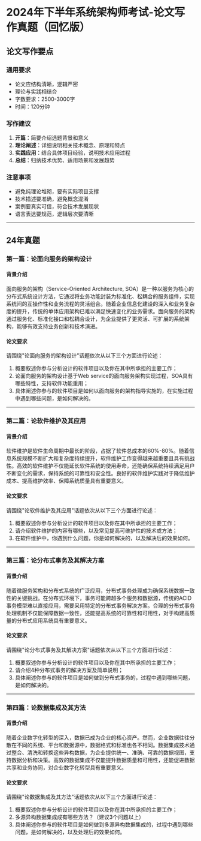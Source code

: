 # 2024年下半年系统架构师考试-论文写作真题（回忆版）

## 论文写作要点

### 通用要求
- 论文应结构清晰，逻辑严密
- 理论与实践相结合
- 字数要求：2500-3000字
- 时间：120分钟

### 写作建议
1. **开篇**：简要介绍选题背景和意义
2. **理论阐述**：详细说明相关技术概念、原理和特点
3. **实践应用**：结合具体项目经验，说明技术应用过程
4. **总结**：归纳技术优势、适用场景和发展趋势

### 注意事项
- 避免纯理论堆砌，要有实际项目支撑
- 技术描述要准确，避免概念混淆
- 案例要真实可信，符合技术发展现状
- 语言表达要规范，逻辑层次要清晰

---
## 24年真题
### 第一篇：论面向服务的架构设计

#### 背景介绍
面向服务的架构（Service-Oriented Architecture, SOA）是一种以服务为核心的分布式系统设计方法，它通过将业务功能封装为标准化、松耦合的服务组件，实现系统间的互操作性和业务流程的灵活组合。随着企业信息化建设的深入和业务复杂度的提升，传统的单体应用架构已难以满足快速变化的业务需求。面向服务的架构通过服务化、标准化接口和松耦合设计，为企业提供了更灵活、可扩展的系统架构，能够有效支持业务创新和技术演进。

#### 论文要求
请围绕"论面向服务的架构设计"话题依次从以下三个方面进行论述：
1. 概要叙述你参与分析设计的软件项目以及你在其中所承担的主要工作；
2. 论面向服务的架构设计基于Web service的面向服务架构实现过程，SOA具有哪些特性，支持软件功能重用；
3. 具体阐述你参与的软件项目是如何以面向服务的架构指导实施的，在实施过程中遇到哪些问题，是如何解决的。

---

### 第二篇：论软件维护及其应用

#### 背景介绍
软件维护是软件生命周期中最长的阶段，占据了软件总成本的60%-80%。随着信息系统规模不断扩大和复杂度持续提升，软件维护工作变得越来越重要且具有挑战性。高效的软件维护不仅能延长软件系统的使用寿命，还能确保系统持续满足用户不断变化的需求，保持系统的可靠性和安全性。良好的软件维护实践对于降低维护成本、提高维护效率、保障系统质量具有重要意义。

#### 论文要求
请围绕"论软件维护及其应用"话题依次从以下三个方面进行论述：
1. 概要叙述你参与分析设计的软件项目以及你在其中所承担的主要工作；
2. 请介绍软件维护的内容有哪些，以及常见提高可维护性的技术或方法；
3. 在软件维护中，你遇到什么问题，你是如何解决的，以及解决后的效果如何。

---

### 第三篇：论分布式事务及其解决方案

#### 背景介绍
随着微服务架构和分布式系统的广泛应用，分布式事务处理成为确保系统数据一致性的关键挑战。在分布式环境下，事务可能跨越多个服务和数据源，传统的ACID事务模型难以直接应用，需要采用特定的分布式事务解决方案。合理的分布式事务处理机制不仅能保障数据一致性，还能提高系统的可靠性和可用性，对于构建高质量的分布式应用系统具有重要意义。

#### 论文要求
请围绕"论分布式事务及其解决方案"话题依次从以下三个方面进行论述：
1. 概要叙述你参与分析设计的软件项目以及你在其中所承担的主要工作；
2. 请介绍4种分布式事务的解决方案及简单说明；
3. 具体阐述你参与的软件项目是如何做到分布式事务的，过程中遇到哪些问题，是如何解决的。

---

### 第四篇：论数据集成及其方法

#### 背景介绍
随着企业数字化转型的深入，数据已成为企业的核心资产。然而，企业数据往往分散在不同的系统、平台和数据源中，数据格式和标准也各不相同。数据集成技术通过整合、清洗和转换这些异构数据，为企业提供统一、准确、可靠的数据视图，支持数据分析和决策。高效的数据集成不仅能提升数据质量和可用性，还能促进数据共享和业务协同，对企业数字化转型具有重要意义。

#### 论文要求
请围绕"论数据集成及其方法"话题依次从以下三个方面进行论述：
1. 概要叙述你参与分析设计的软件项目以及你在其中所承担的主要工作；
2. 多源异构数据集成成有哪些方法？（建议3个问题以上）
3. 具体阐述你参与的软件项目是如何做到多源异构数据集成的，过程中遇到哪些问题，是如何解决的，以及处理后的效果如何。

